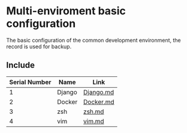# Multi-enviroment basic configuration

The basic configuration of the common development environment, the record is used for backup.

## Include

|Serial Number|Name|Link|
|-|-|-|
|1|Django|[Django.md](./project_enviroment/Django.md)|
|2|Docker|[Docker.md](./project_enviroment/Docker.md)|
|3|zsh|[zsh.md](./linux_enviroment/zsh.md)|
|4|vim|[vim.md](./linux_enviroment/vim.md)|
